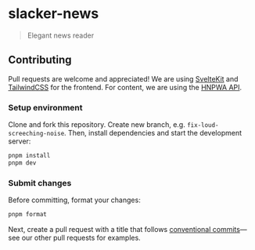 # slacker-news

> Elegant news reader

## Contributing

Pull requests are welcome and appreciated! We are using [SvelteKit](https://kit.svelte.dev) and [TailwindCSS](https://tailwindcss.com) for the frontend. For content, we are using the [HNPWA API](https://github.com/tastejs/hacker-news-pwas/blob/master/docs/api.md).

### Setup environment

Clone and fork this repository. Create new branch, e.g. `fix-loud-screeching-noise`. Then, install dependencies and start the development server:

```sh
pnpm install
pnpm dev
```

### Submit changes

Before committing, format your changes:

```sh
pnpm format
```

Next, create a pull request with a title that follows [conventional commits](https://www.conventionalcommits.org/en/v1.0.0/)—see our other pull requests for examples.
